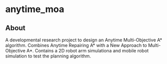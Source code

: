 # anytime_moa

## About
A developmental research project to design an Anytime Multi-Objective A* algorithm. Combines Anytime Repairing A* with a New Approach to Multi-Objective A*. Contains a 2D robot arm simulationa and mobile robot simulation to test the planning algorithm.
